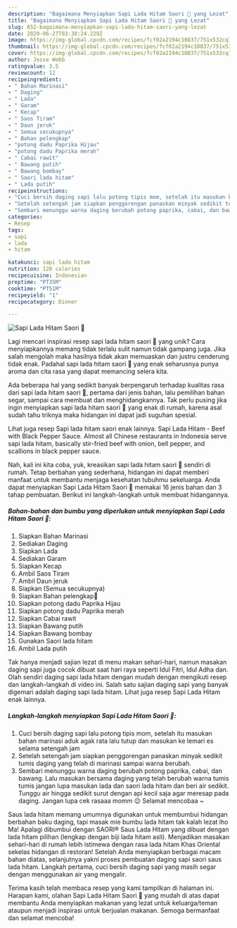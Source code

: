 ```yaml
---
description: "Bagaimana Menyiapkan Sapi Lada Hitam Saori 🐄 yang Lezat"
title: "Bagaimana Menyiapkan Sapi Lada Hitam Saori 🐄 yang Lezat"
slug: 652-bagaimana-menyiapkan-sapi-lada-hitam-saori-yang-lezat
date: 2020-06-27T03:38:24.229Z
image: https://img-global.cpcdn.com/recipes/fcf02a2194c10837/751x532cq70/sapi-lada-hitam-saori-🐄-foto-resep-utama.jpg
thumbnail: https://img-global.cpcdn.com/recipes/fcf02a2194c10837/751x532cq70/sapi-lada-hitam-saori-🐄-foto-resep-utama.jpg
cover: https://img-global.cpcdn.com/recipes/fcf02a2194c10837/751x532cq70/sapi-lada-hitam-saori-🐄-foto-resep-utama.jpg
author: Jesse Webb
ratingvalue: 3.5
reviewcount: 12
recipeingredient:
- " Bahan Marinasi"
- " Daging"
- " Lada"
- " Garam"
- " Kecap"
- " Saos Tiram"
- " Daun jeruk"
- " Semua secukupnya"
- " Bahan pelengkap"
- "potong dadu Paprika Hijau"
- "potong dadu Paprika merah"
- " Cabai rawit"
- " Bawang putih"
- " Bawang bombay"
- " Saori lada hitam"
- " Lada putih"
recipeinstructions:
- "Cuci bersih daging sapi lalu potong tipis mom, setelah itu masukan bahan marinasi aduk agak rata lalu tutup dan masukan ke lemari es selama setengah jam"
- "Setelah setengah jam siapkan penggorengan panaskan minyak sedikit tumis daging yang telah di marinasi sampai warna berubah."
- "Sembari menunggu warna daging berubah potong paprika, cabai, dan bawang. Lalu masukan bersama daging yang telah berubah warna tumis tumis jangan lupa masukan lada dan saori lada hitam dan beri air sedikit. Tunggu air hingga sedikit surut dengan api kecil saja agar meresap pada daging. Jangan lupa cek rasaaa momm 😉 Selamat mencobaa ~"
categories:
- Resep
tags:
- sapi
- lada
- hitam

katakunci: sapi lada hitam 
nutrition: 128 calories
recipecuisine: Indonesian
preptime: "PT35M"
cooktime: "PT51M"
recipeyield: "1"
recipecategory: Dinner

---
```



![Sapi Lada Hitam Saori 🐄](https://img-global.cpcdn.com/recipes/fcf02a2194c10837/751x532cq70/sapi-lada-hitam-saori-🐄-foto-resep-utama.jpg)

Lagi mencari inspirasi resep sapi lada hitam saori 🐄 yang unik? Cara menyiapkannya memang tidak terlalu sulit namun tidak gampang juga. Jika salah mengolah maka hasilnya tidak akan memuaskan dan justru cenderung tidak enak. Padahal sapi lada hitam saori 🐄 yang enak seharusnya punya aroma dan cita rasa yang dapat memancing selera kita.

Ada beberapa hal yang sedikit banyak berpengaruh terhadap kualitas rasa dari sapi lada hitam saori 🐄, pertama dari jenis bahan, lalu pemilihan bahan segar, sampai cara membuat dan menghidangkannya. Tak perlu pusing jika ingin menyiapkan sapi lada hitam saori 🐄 yang enak di rumah, karena asal sudah tahu triknya maka hidangan ini dapat jadi suguhan spesial.

Lihat juga resep Sapi lada hitam saori enak lainnya. Sapi Lada Hitam - Beef with Black Pepper Sauce. Almost all Chinese restaurants in Indonesia serve sapi lada hitam, basically stir-fried beef with onion, bell pepper, and scallions in black pepper sauce.


Nah, kali ini kita coba, yuk, kreasikan sapi lada hitam saori 🐄 sendiri di rumah. Tetap berbahan yang sederhana, hidangan ini dapat memberi manfaat untuk membantu menjaga kesehatan tubuhmu sekeluarga. Anda dapat menyiapkan Sapi Lada Hitam Saori 🐄 memakai 16 jenis bahan dan 3 tahap pembuatan. Berikut ini langkah-langkah untuk membuat hidangannya.

<!--inarticleads1-->

##### Bahan-bahan dan bumbu yang diperlukan untuk menyiapkan Sapi Lada Hitam Saori 🐄:

1. Siapkan  Bahan Marinasi
1. Sediakan  Daging
1. Siapkan  Lada
1. Sediakan  Garam
1. Siapkan  Kecap
1. Ambil  Saos Tiram
1. Ambil  Daun jeruk
1. Siapkan  (Semua secukupnya)
1. Siapkan  Bahan pelengkap🌸
1. Siapkan potong dadu Paprika Hijau
1. Siapkan potong dadu Paprika merah
1. Siapkan  Cabai rawit
1. Siapkan  Bawang putih
1. Siapkan  Bawang bombay
1. Gunakan  Saori lada hitam
1. Ambil  Lada putih


Tak hanya menjadi sajian lezat di menu makan sehari-hari, namun masakan daging sapi juga cocok dibuat saat hari raya seperti Idul Fitri, Idul Adha dan. Olah sendiri daging sapi lada hitam dengan mudah dengan mengikuti resep dan langkah-langkah di video ini. Salah satu sajian daging sapi yang banyak digemari adalah daging sapi lada hitam. Lihat juga resep Sapi Lada Hitam enak lainnya. 

<!--inarticleads2-->

##### Langkah-langkah menyiapkan Sapi Lada Hitam Saori 🐄:

1. Cuci bersih daging sapi lalu potong tipis mom, setelah itu masukan bahan marinasi aduk agak rata lalu tutup dan masukan ke lemari es selama setengah jam
1. Setelah setengah jam siapkan penggorengan panaskan minyak sedikit tumis daging yang telah di marinasi sampai warna berubah.
1. Sembari menunggu warna daging berubah potong paprika, cabai, dan bawang. Lalu masukan bersama daging yang telah berubah warna tumis tumis jangan lupa masukan lada dan saori lada hitam dan beri air sedikit. Tunggu air hingga sedikit surut dengan api kecil saja agar meresap pada daging. Jangan lupa cek rasaaa momm 😉 Selamat mencobaa ~


Saus lada hitam memang umumnya digunakan untuk membumbui hidangan berbahan baku daging, tapi masak mie bumbu lada hitam tak kalah lezat lho Ma! Apalagi dibumbui dengan SAORI® Saus Lada Hitam yang dibuat dengan lada hitam pilihan (lengkap dengan biji lada hitam asli). Menjadikan masakan sehari-hari di rumah lebih istimewa dengan rasa lada hitam Khas Oriental sekelas hidangan di restoran! Setelah Anda menyiapkan berbagai macam bahan diatas, selanjutnya yakni proses pembuatan daging sapi saori saus lada hitam. Langkah pertama, cuci bersih daging sapi yang masih segar dengan menggunakan air yang mengalir. 

Terima kasih telah membaca resep yang kami tampilkan di halaman ini. Harapan kami, olahan Sapi Lada Hitam Saori 🐄 yang mudah di atas dapat membantu Anda menyiapkan makanan yang lezat untuk keluarga/teman ataupun menjadi inspirasi untuk berjualan makanan. Semoga bermanfaat dan selamat mencoba!

